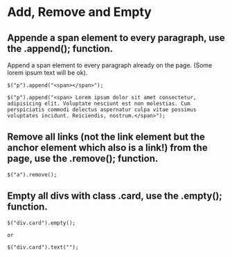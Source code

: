 # Add, Remove and Empty

## Appende a span element to every paragraph, use the .append(); function.
Append a span element to every paragraph already on the page. (Some lorem ipsum text will be ok).

    $("p").append("<span></span>");

    $("p").append("<span> Lorem ipsum dolor sit amet consectetur, adipisicing elit. Voluptate nesciunt est non molestias. Cum perspiciatis commodi delectus aspernatur culpa vitae possimus voluptates incidunt. Reiciendis, nostrum.</span>");

## Remove all links (not the link element but the anchor element which also is a link!) from the page, use the .remove(); function.

    $("a").remove();

## Empty all divs with class .card, use the .empty(); function.

    $("div.card").empty();

    or

    $("div.card").text("");

